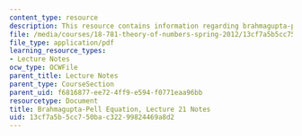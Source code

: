 ```yaml
---
content_type: resource
description: This resource contains information regarding brahmagupta-pell equation.
file: /media/courses/18-781-theory-of-numbers-spring-2012/13cf7a5b5cc750bac32299824469a8d2_MIT18_781S12_lec21.pdf
file_type: application/pdf
learning_resource_types:
- Lecture Notes
ocw_type: OCWFile
parent_title: Lecture Notes
parent_type: CourseSection
parent_uid: f6816877-ee72-4ff9-e594-f0771eaa96bb
resourcetype: Document
title: Brahmagupta-Pell Equation, Lecture 21 Notes
uid: 13cf7a5b-5cc7-50ba-c322-99824469a8d2
---
```

